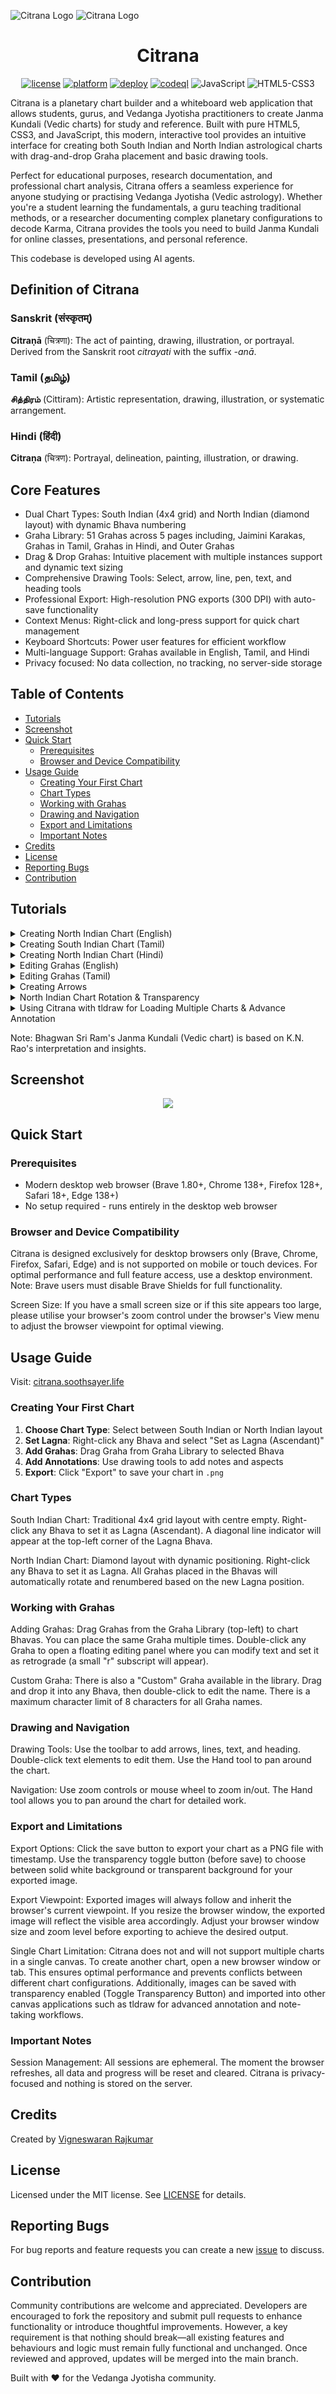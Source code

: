 <p align="center">
  <p>
  <img alt="Citrana Logo" src="https://raw.githubusercontent.com/IAmVigneswaran/Soothsayer-Citrana/main/assets/images/Soothsayer-Citrana-Full-Logo-Black.png#gh-light-mode-only">
  <img alt="Citrana Logo" src="https://raw.githubusercontent.com/IAmVigneswaran/Soothsayer-Citrana/main/assets/images/Soothsayer-Citrana-Full-Logo-White.png#gh-dark-mode-only">
  </p>
  <h1 align="center">Citrana</h1>
</p>

<p align="center"><a href="https://github.com/IAmVigneswaran/Soothsayer-Citrana/blob/main/LICENSE"><img src="http://img.shields.io/badge/license-MIT-lightgrey.svg?style=flat" alt="license"/></a>&nbsp;<a href="https://github.com/IAmVigneswaran/Soothsayer-Citrana"><img src="https://img.shields.io/badge/platform-Web-lightgrey.svg?style=flat" alt="platform"/></a>&nbsp;<a href="https://github.com/IAmVigneswaran/Soothsayer-Citrana/actions/workflows/static.yml"><img src="https://github.com/IAmVigneswaran/Soothsayer-Citrana/actions/workflows/static.yml/badge.svg" alt="deploy"/></a>&nbsp;<a href="https://github.com/IAmVigneswaran/Soothsayer-Citrana/actions/workflows/codeql.yml"><img src="https://github.com/IAmVigneswaran/Soothsayer-Citrana/actions/workflows/codeql.yml/badge.svg" alt="codeql"/></a>&nbsp;<img src="https://img.shields.io/badge/JavaScript-ES6+-yellow.svg?style=flat" alt="JavaScript"/>&nbsp;<img src="https://img.shields.io/badge/HTML5-CSS3-orange.svg?style=flat" alt="HTML5-CSS3"/></p>

Citrana is a planetary chart builder and a whiteboard web application that allows students, gurus, and Vedanga Jyotisha practitioners to create Janma Kundali (Vedic charts) for study and reference. Built with pure HTML5, CSS3, and JavaScript, this modern, interactive tool provides an intuitive interface for creating both South Indian and North Indian astrological charts with drag-and-drop Graha placement and basic drawing tools.

Perfect for educational purposes, research documentation, and professional chart analysis, Citrana offers a seamless experience for anyone studying or practising Vedanga Jyotisha (Vedic astrology). Whether you're a student learning the fundamentals, a guru teaching traditional methods, or a researcher documenting complex planetary configurations to decode Karma, Citrana provides the tools you need to build Janma Kundali for online classes, presentations, and personal reference.

This codebase is developed using AI agents.

## Definition of Citrana

### Sanskrit (संस्कृतम्)
**Citraṇā** (चित्रणा): The act of painting, drawing, illustration, or portrayal. Derived from the Sanskrit root *citrayati* with the suffix *-anā*.

### Tamil (தமிழ்)
**சித்திரம்** (Cittiram): Artistic representation, drawing, illustration, or systematic arrangement.

### Hindi (हिंदी)
**Citraṇa** (चित्रण): Portrayal, delineation, painting, illustration, or drawing.

## Core Features

- Dual Chart Types: South Indian (4x4 grid) and North Indian (diamond layout) with dynamic Bhava numbering
- Graha Library: 51 Grahas across 5 pages including, Jaimini Karakas, Grahas in Tamil, Grahas in Hindi, and Outer Grahas
- Drag & Drop Grahas: Intuitive placement with multiple instances support and dynamic text sizing
- Comprehensive Drawing Tools: Select, arrow, line, pen, text, and heading tools
- Professional Export: High-resolution PNG exports (300 DPI) with auto-save functionality
- Context Menus: Right-click and long-press support for quick chart management
- Keyboard Shortcuts: Power user features for efficient workflow
- Multi-language Support: Grahas available in English, Tamil, and Hindi
- Privacy focused: No data collection, no tracking, no server-side storage

## Table of Contents

- [Tutorials](#tutorials)
- [Screenshot](#screenshot)
- [Quick Start](#quick-start)
  - [Prerequisites](#prerequisites)
  - [Browser and Device Compatibility](#browser-and-device-compatibility)
- [Usage Guide](#usage-guide)
  - [Creating Your First Chart](#creating-your-first-chart)
  - [Chart Types](#chart-types)
  - [Working with Grahas](#working-with-grahas)
  - [Drawing and Navigation](#drawing-and-navigation)
  - [Export and Limitations](#export-and-limitations)
  - [Important Notes](#important-notes)
- [Credits](#credits)
- [License](#license)
- [Reporting Bugs](#reporting-bugs)
- [Contribution](#contribution)

## Tutorials

<details><summary>Creating North Indian Chart (English)</summary>
<p>
<p align="center"> <img src="https://github.com/IAmVigneswaran/Soothsayer-Citrana/blob/main/assets/images/demo-english-north-indian-chart.gif?raw=true"> </p>
</p>
</details>

<details><summary>Creating South Indian Chart (Tamil)</summary>
<p>
<p align="center"> <img src="https://github.com/IAmVigneswaran/Soothsayer-Citrana/blob/main/assets/images/demo-tamil-south-indian-chart.gif?raw=true"> </p>
</p>
</details>

<details><summary>Creating North Indian Chart (Hindi)</summary>
<p>
<p align="center"> <img src="https://github.com/IAmVigneswaran/Soothsayer-Citrana/blob/main/assets/images/demo-hindi-north-indian-chart.gif?raw=true"> </p>
</p>
</details>

<details><summary>Editing Grahas (English)</summary>
<p>
<p align="center"> <img src="https://github.com/IAmVigneswaran/Soothsayer-Citrana/blob/main/assets/images/demo-english-editing.gif?raw=true"> </p>
</p>
</details>

<details><summary>Editing Grahas (Tamil)</summary>
<p>
<p align="center"> <img src="https://github.com/IAmVigneswaran/Soothsayer-Citrana/blob/main/assets/images/demo-tamil-editing.gif?raw=true"> </p>
</p>
</details>

<details><summary>Creating Arrows</summary>
<p>
<p align="center"> <img src="https://github.com/IAmVigneswaran/Soothsayer-Citrana/blob/main/assets/images/demo-english-arrows.gif?raw=true"> </p>
</p>
</details>

<details><summary>North Indian Chart Rotation & Transparency</summary>
<p>
<p align="center"> <img src="https://github.com/IAmVigneswaran/Soothsayer-Citrana/blob/main/assets/images/demo-english-rotation-transparency.gif?raw=true"> </p>
</p>
</details>

<details><summary>Using Citrana with tldraw for Loading Multiple Charts & Advance Annotation</summary>
<p>
<p align="center"> <img src="https://github.com/IAmVigneswaran/Soothsayer-Citrana/blob/main/assets/images/demo-using-with-tldraw.gif?raw=true"> </p>
</p>
</details>

Note: Bhagwan Sri Ram's Janma Kundali (Vedic chart) is based on K.N. Rao's interpretation and insights.

## Screenshot

<p align="center"> <img src="https://github.com/IAmVigneswaran/Soothsayer-Citrana/blob/main/assets/images/citrana-browser-screenshot.png?raw=true"> </p>

## Quick Start

### Prerequisites
- Modern desktop web browser (Brave 1.80+, Chrome 138+, Firefox 128+, Safari 18+, Edge 138+)
- No setup required - runs entirely in the desktop web browser

### Browser and Device Compatibility

Citrana is designed exclusively for desktop browsers only (Brave, Chrome, Firefox, Safari, Edge) and is not supported on mobile or touch devices. For optimal performance and full feature access, use a desktop environment. Note: Brave users must disable Brave Shields for full functionality.

Screen Size: If you have a small screen size or if this site appears too large, please utilise your browser's zoom control under the browser's View menu to adjust the browser viewpoint for optimal viewing.

## Usage Guide

Visit: [citrana.soothsayer.life](https://citrana.soothsayer.life)

### Creating Your First Chart

1. **Choose Chart Type**: Select between South Indian or North Indian layout
2. **Set Lagna**: Right-click any Bhava and select "Set as Lagna (Ascendant)"
3. **Add Grahas**: Drag Graha from Graha Library to selected Bhava
4. **Add Annotations**: Use drawing tools to add notes and aspects
5. **Export**: Click "Export" to save your chart in `.png`

### Chart Types

South Indian Chart: Traditional 4x4 grid layout with centre empty. Right-click any Bhava to set it as Lagna (Ascendant). A diagonal line indicator will appear at the top-left corner of the Lagna Bhava.

North Indian Chart: Diamond layout with dynamic positioning. Right-click any Bhava to set it as Lagna. All Grahas placed in the Bhavas will automatically rotate and renumbered based on the new Lagna position.

### Working with Grahas

Adding Grahas: Drag Grahas from the Graha Library (top-left) to chart Bhavas. You can place the same Graha multiple times. Double-click any Graha to open a floating editing panel where you can modify text and set it as retrograde (a small "r" subscript will appear).

Custom Graha: There is also a "Custom" Graha available in the library. Drag and drop it into any Bhava, then double-click to edit the name. There is a maximum character limit of 8 characters for all Graha names.

### Drawing and Navigation

Drawing Tools: Use the toolbar to add arrows, lines, text, and heading. Double-click text elements to edit them. Use the Hand tool to pan around the chart.

Navigation: Use zoom controls or mouse wheel to zoom in/out. The Hand tool allows you to pan around the chart for detailed work.

### Export and Limitations

Export Options: Click the save button to export your chart as a PNG file with timestamp. Use the transparency toggle button (before save) to choose between solid white background or transparent background for your exported image.

Export Viewpoint: Exported images will always follow and inherit the browser's current viewpoint. If you resize the browser window, the exported image will reflect the visible area accordingly. Adjust your browser window size and zoom level before exporting to achieve the desired output.

Single Chart Limitation: Citrana does not and will not support multiple charts in a single canvas. To create another chart, open a new browser window or tab. This ensures optimal performance and prevents conflicts between different chart configurations. Additionally, images can be saved with transparency enabled (Toggle Transparency Button) and imported into other canvas applications such as tldraw for advanced annotation and note-taking workflows.

### Important Notes

Session Management: All sessions are ephemeral. The moment the browser refreshes, all data and progress will be reset and cleared. Citrana is privacy-focused and nothing is stored on the server.

## Credits

Created by [Vigneswaran Rajkumar](https://soothsayer.life)

## License

Licensed under the MIT license. See [LICENSE](https://github.com/IAmVigneswaran/Soothsayer-Citrana/blob/main/LICENSE) for details.

## Reporting Bugs

For bug reports and feature requests you can create a new [issue](https://github.com/IAmVigneswaran/Soothsayer-Citrana/issues) to discuss.

## Contribution

Community contributions are welcome and appreciated. Developers are encouraged to fork the repository and submit pull requests to enhance functionality or introduce thoughtful improvements. However, a key requirement is that nothing should break—all existing features and behaviours and logic must remain fully functional and unchanged. Once reviewed and approved, updates will be merged into the main branch.

Built with ❤️ for the Vedanga Jyotisha community.
